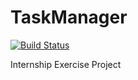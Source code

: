 # TaskManager

[![Build Status](https://travis-ci.org/radito3/TaskManager.svg)](https://travis-ci.org/radito3/TaskManager)

Internship Exercise Project
